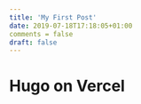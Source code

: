 ```yaml
---
title: 'My First Post'
date: 2019-07-18T17:18:05+01:00
comments = false
draft: false
---
```


# Hugo on Vercel
